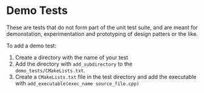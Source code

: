 # Demo Tests

These are tests that do not form part of the unit test suite, and are meant for demonstation, experimentation and prototyping of design patters or the like.

To add a demo test:
1. Create a directory with the name of your test
2. Add the directory with `add_subdirectory` to the `demo_tests/CMakeLists.txt`.
3. Create a `CMakeLists.txt` file in the test directory and add the executable with `add_executable(exec_name source_file.cpp)`